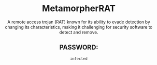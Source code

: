 <div align="center">

# MetamorpherRAT

A remote access trojan (RAT) known for its ability to evade detection by changing its characteristics, making it challenging for security software to detect and remove.

## PASSWORD: 

```
infected
```

</div>
